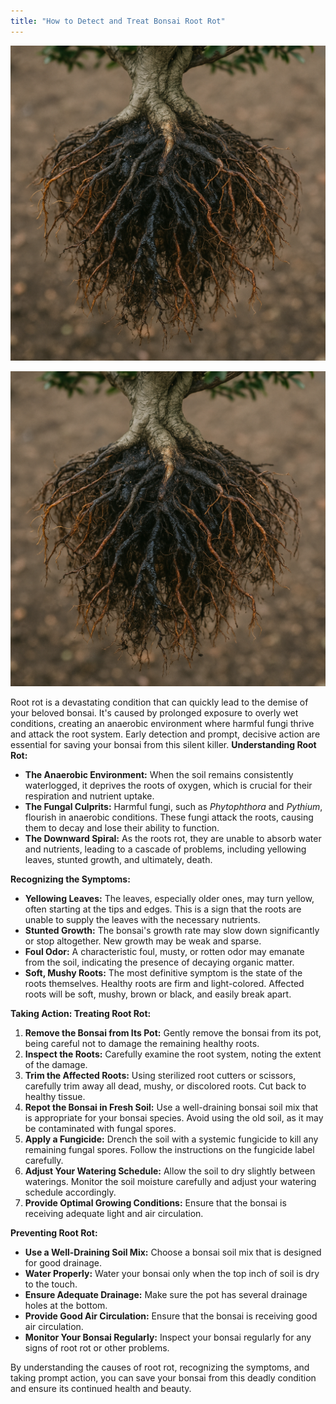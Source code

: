 ```yaml
---
title: "How to Detect and Treat Bonsai Root Rot"
---
```


![Root Rot](root-rot.jpg.png)



![Root Rot](root-rot.jpg.png)

Root rot is a devastating condition that can quickly lead to the demise of your beloved bonsai. It's caused by prolonged exposure to overly wet conditions, creating an anaerobic environment where harmful fungi thrive and attack the root system. Early detection and prompt, decisive action are essential for saving your bonsai from this silent killer.
**Understanding Root Rot:**

*   **The Anaerobic Environment:** When the soil remains consistently waterlogged, it deprives the roots of oxygen, which is crucial for their respiration and nutrient uptake.
*   **The Fungal Culprits:** Harmful fungi, such as *Phytophthora* and *Pythium*, flourish in anaerobic conditions. These fungi attack the roots, causing them to decay and lose their ability to function.
*   **The Downward Spiral:** As the roots rot, they are unable to absorb water and nutrients, leading to a cascade of problems, including yellowing leaves, stunted growth, and ultimately, death.

**Recognizing the Symptoms:**

*   **Yellowing Leaves:** The leaves, especially older ones, may turn yellow, often starting at the tips and edges. This is a sign that the roots are unable to supply the leaves with the necessary nutrients.
*   **Stunted Growth:** The bonsai's growth rate may slow down significantly or stop altogether. New growth may be weak and sparse.
*   **Foul Odor:** A characteristic foul, musty, or rotten odor may emanate from the soil, indicating the presence of decaying organic matter.
*   **Soft, Mushy Roots:** The most definitive symptom is the state of the roots themselves. Healthy roots are firm and light-colored. Affected roots will be soft, mushy, brown or black, and easily break apart.

**Taking Action: Treating Root Rot:**

1.  **Remove the Bonsai from Its Pot:** Gently remove the bonsai from its pot, being careful not to damage the remaining healthy roots.
2.  **Inspect the Roots:** Carefully examine the root system, noting the extent of the damage.
3.  **Trim the Affected Roots:** Using sterilized root cutters or scissors, carefully trim away all dead, mushy, or discolored roots. Cut back to healthy tissue.
4.  **Repot the Bonsai in Fresh Soil:** Use a well-draining bonsai soil mix that is appropriate for your bonsai species. Avoid using the old soil, as it may be contaminated with fungal spores.
5.  **Apply a Fungicide:** Drench the soil with a systemic fungicide to kill any remaining fungal spores. Follow the instructions on the fungicide label carefully.
6.  **Adjust Your Watering Schedule:** Allow the soil to dry slightly between waterings. Monitor the soil moisture carefully and adjust your watering schedule accordingly.
7.  **Provide Optimal Growing Conditions:** Ensure that the bonsai is receiving adequate light and air circulation.

**Preventing Root Rot:**

*   **Use a Well-Draining Soil Mix:** Choose a bonsai soil mix that is designed for good drainage.
*   **Water Properly:** Water your bonsai only when the top inch of soil is dry to the touch.
*   **Ensure Adequate Drainage:** Make sure the pot has several drainage holes at the bottom.
*   **Provide Good Air Circulation:** Ensure that the bonsai is receiving good air circulation.
*   **Monitor Your Bonsai Regularly:** Inspect your bonsai regularly for any signs of root rot or other problems.

By understanding the causes of root rot, recognizing the symptoms, and taking prompt action, you can save your bonsai from this deadly condition and ensure its continued health and beauty.